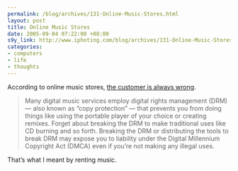 ```yaml
--- 
permalink: /blog/archives/131-Online-Music-Stores.html
layout: post
title: Online Music Stores
date: 2005-09-04 07:22:00 +08:00
s9y_link: http://www.iphoting.com/blog/archives/131-Online-Music-Stores.html
categories: 
- computers
- life
- thoughts
---
```

<p class="whiteline"><p>According to online music stores, <a onclick="_gaq.push(['_trackPageview', '/extlink/www.eff.org/IP/DRM/guide/']);"  href="http://www.eff.org/IP/DRM/guide/">the customer is always wrong</a>.</p>
</p><blockquote><p class="break">Many digital music services employ digital rights management (DRM) — also known as &#8220;copy protection&#8221; — that prevents you from doing things like using the portable player of your choice or creating remixes. Forget about breaking the DRM to make traditional uses like CD burning and so forth. Breaking the DRM or distributing the tools to break DRM may expose you to liability under the Digital Millennium Copyright Act (DMCA) even if you&#8217;re not making any illegal uses.</p></blockquote><p>
</p><p class="break"><p>That&#8217;s what I meant by renting music.</p></p>
